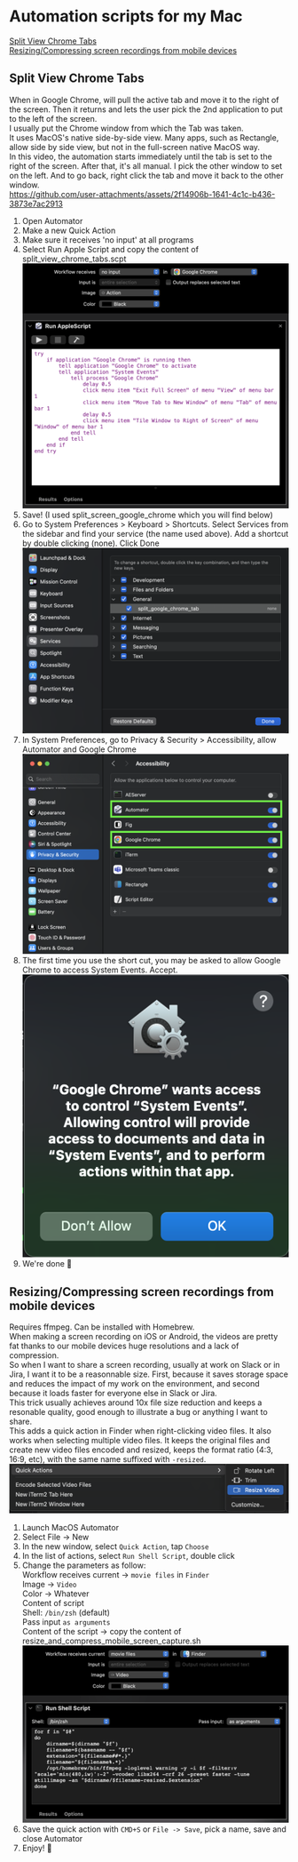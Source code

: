 # Automation scripts for my Mac

[Split View Chrome Tabs](#split-view-chrome-tabs)  
[Resizing/Compressing screen recordings from mobile devices](#resizingcompressing-screen-recordings-from-mobile-devices)

## Split View Chrome Tabs

When in Google Chrome, will pull the active tab and move it to the right of the screen. Then it returns and lets the user pick the 2nd application to put to the left of the screen.  
I usually put the Chrome window from which the Tab was taken.  
It uses MacOS's native side-by-side view. Many apps, such as Rectangle, allow side by side view, but not in the full-screen native MacOS way.  
In this video, the automation starts immediately until the tab is set to the right of the screen. After that, it's all manual. I pick the other window to set on the left. And to go back, right click the tab and move it back to the other window.  
https://github.com/user-attachments/assets/2f14906b-1641-4c1c-b436-3873e7ac2913

1. Open Automator
2. Make a new Quick Action
3. Make sure it receives 'no input' at all programs
4. Select Run Apple Script and copy the content of split_view_chrome_tabs.scpt  
![image](img/split_view_chrome_tabs.png)
5. Save! (I used split_screen_google_chrome which you will find below)
6. Go to System Preferences > Keyboard > Shortcuts. Select Services from the sidebar and find your service (the name used above). Add a shortcut by double clicking (none). Click Done  
![image](img/split_view_chrome_tabs_shortcut.png)
7. In System Preferences, go to Privacy & Security > Accessibility, allow Automator and Google Chrome  
![image](img/split_view_chrome_tabs_accessibility.png)
8. The first time you use the short cut, you may be asked to allow Google Chrome to access System Events. Accept.  
![image](img/split_view_chrome_tabs_system_prompt.png)
8. We're done :tada:

## Resizing/Compressing screen recordings from mobile devices

Requires ffmpeg. Can be installed with Homebrew.  
When making a screen recording on iOS or Android, the videos are pretty fat thanks to our mobile devices huge resolutions and a lack of compression.  
So when I want to share a screen recording, usually at work on Slack or in Jira, I want it to be a reasonnable size. First, because it saves storage space and reduces the impact of my work on the environment, and second because it loads faster for everyone else in Slack or Jira.  
This trick usually achieves around 10x file size reduction and keeps a resonable quality, good enough to illustrate a bug or anything I want to share.  
This adds a quick action in Finder when right-clicking video files. It also works when selecting multiple video files. It keeps the original files and create new video files encoded and resized, keeps the format ratio (4:3, 16:9, etc), with the same name suffixed with `-resized`.  
![image](img/resize_and_compress_mobile_screen_capture_finder.png)

1. Launch MacOS Automator
2. Select File → New
3. In the new window, select `Quick Action`, tap `Choose`
4. In the list of actions, select `Run Shell Script`, double click
5. Change the parameters as follow:  
Workflow receives current → `movie files` in `Finder`  
Image → `Video`  
Color → Whatever  
Content of script  
Shell: `/bin/zsh` (default)  
Pass input `as arguments`  
Content of the script → copy the content of resize_and_compress_mobile_screen_capture.sh  
![image](img/resize_and_compress_mobile_screen_capture.png)
6. Save the quick action with `CMD+S` or `File -> Save`, pick a name, save and close Automator
7. Enjoy! :tada:


